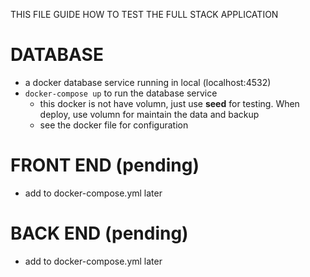 THIS FILE GUIDE HOW TO TEST THE FULL STACK APPLICATION

# DATABASE
- a docker database service running in local (localhost:4532)
- `docker-compose up` to run the database service
  - this docker is not have volumn, just use **seed** for testing. When deploy, use volumn for maintain the data and backup 
  - see the docker file for configuration

# FRONT END (pending)
- add to docker-compose.yml later 

# BACK END (pending)
- add to docker-compose.yml later